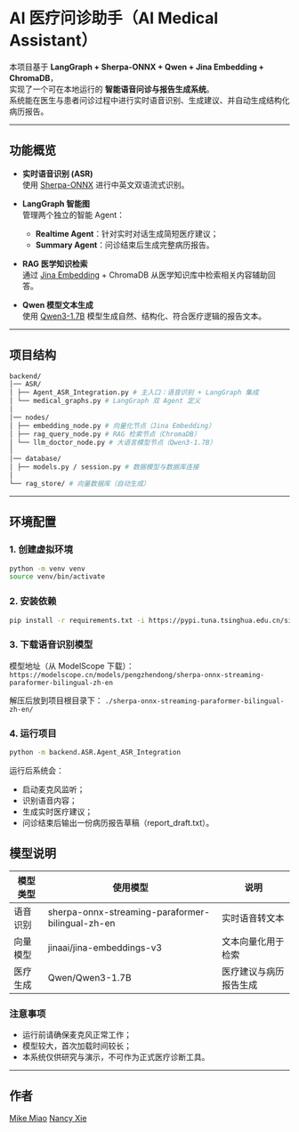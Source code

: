 # AI 医疗问诊助手（AI Medical Assistant）

本项目基于 **LangGraph + Sherpa-ONNX + Qwen + Jina Embedding + ChromaDB**，  
实现了一个可在本地运行的 **智能语音问诊与报告生成系统**。  
系统能在医生与患者问诊过程中进行实时语音识别、生成建议、并自动生成结构化病历报告。

---

## 功能概览

- **实时语音识别 (ASR)**  
  使用 [Sherpa-ONNX](https://modelscope.cn/models/pengzhendong/sherpa-onnx-streaming-paraformer-bilingual-zh-en/files) 进行中英文双语流式识别。

- **LangGraph 智能图**  
  管理两个独立的智能 Agent：  
  - **Realtime Agent**：针对实时对话生成简短医疗建议；  
  - **Summary Agent**：问诊结束后生成完整病历报告。

- **RAG 医学知识检索**  
  通过 [Jina Embedding](https://huggingface.co/jinaai/jina-embeddings-v3) + ChromaDB 从医学知识库中检索相关内容辅助回答。

- **Qwen 模型文本生成**  
  使用 [Qwen3-1.7B](https://huggingface.co/Qwen/Qwen3-1.7B) 模型生成自然、结构化、符合医疗逻辑的报告文本。

---

## 项目结构

```Bash
backend/
│── ASR/
│ ├── Agent_ASR_Integration.py # 主入口：语音识别 + LangGraph 集成
│ └── medical_graphs.py # LangGraph 双 Agent 定义
│
│── nodes/
│ ├── embedding_node.py # 向量化节点（Jina Embedding）
│ ├── rag_query_node.py # RAG 检索节点（ChromaDB）
│ └── llm_doctor_node.py # 大语言模型节点（Qwen3-1.7B）
│
│── database/
│ ├── models.py / session.py # 数据模型与数据库连接
│
└── rag_store/ # 向量数据库（自动生成）
```

---

## 环境配置

### 1. 创建虚拟环境
```bash
python -m venv venv
source venv/bin/activate
```

### 2. 安装依赖
```bash
pip install -r requirements.txt -i https://pypi.tuna.tsinghua.edu.cn/simple
```

### 3. 下载语音识别模型
模型地址（从 ModelScope 下载）：
`https://modelscope.cn/models/pengzhendong/sherpa-onnx-streaming-paraformer-bilingual-zh-en`

解压后放到项目根目录下：
`./sherpa-onnx-streaming-paraformer-bilingual-zh-en/`

### 4. 运行项目
```bash
python -m backend.ASR.Agent_ASR_Integration
```

运行后系统会：
- 启动麦克风监听；
- 识别语音内容；
- 生成实时医疗建议；
- 问诊结束后输出一份病历报告草稿（report_draft.txt）。


## 模型说明
| 模型类型 | 使用模型                                         | 说明                   |
| -------- | ------------------------------------------------ | ---------------------- |
| 语音识别 | sherpa-onnx-streaming-paraformer-bilingual-zh-en | 实时语音转文本         |
| 向量模型 | jinaai/jina-embeddings-v3                        | 文本向量化用于检索     |
| 医疗生成 | Qwen/Qwen3-1.7B                                  | 医疗建议与病历报告生成 |

### 注意事项
- 运行前请确保麦克风正常工作；
- 模型较大，首次加载时间较长；
- 本系统仅供研究与演示，不可作为正式医疗诊断工具。

---

## 作者

[Mike Miao](https://github.com/mikey-miao)
[Nancy Xie](https://github.com/nancyxieyy)
